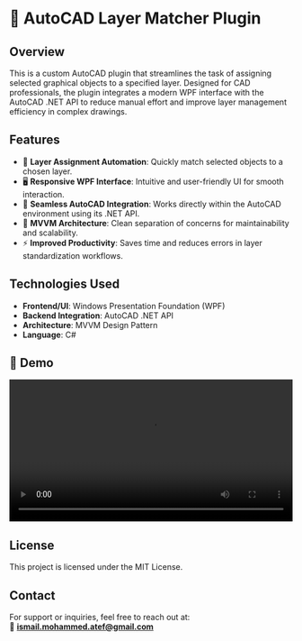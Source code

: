 # 🔧 AutoCAD Layer Matcher Plugin

## Overview  
This is a custom AutoCAD plugin that streamlines the task of assigning selected graphical objects to a specified layer. Designed for CAD professionals, the plugin integrates a modern WPF interface with the AutoCAD .NET API to reduce manual effort and improve layer management efficiency in complex drawings.

## Features  
- 🎯 **Layer Assignment Automation**: Quickly match selected objects to a chosen layer.  
- 🖥️ **Responsive WPF Interface**: Intuitive and user-friendly UI for smooth interaction.  
- 🔄 **Seamless AutoCAD Integration**: Works directly within the AutoCAD environment using its .NET API.  
- 🧱 **MVVM Architecture**: Clean separation of concerns for maintainability and scalability.  
- ⚡ **Improved Productivity**: Saves time and reduces errors in layer standardization workflows.

## Technologies Used  
- **Frontend/UI**: Windows Presentation Foundation (WPF)  
- **Backend Integration**: AutoCAD .NET API  
- **Architecture**: MVVM Design Pattern  
- **Language**: C#

## 🎥 Demo

<video src="assets/demo.mp4" controls width="100%"></video>

## License  
This project is licensed under the MIT License.

## Contact  
For support or inquiries, feel free to reach out at:  
📧 **ismail.mohammed.atef@gmail.com**
